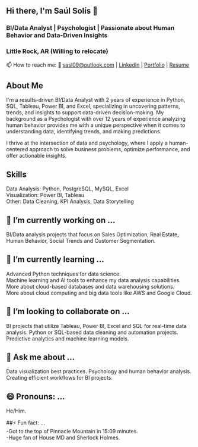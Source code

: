 
## Hi there, I'm Saúl Solís 👋
### BI/Data Analyst | Psychologist | Passionate about Human Behavior and Data-Driven Insights
### Little Rock, AR (Willing to relocate) <br>
📫 How to reach me: 📧 sasl09@outlook.com | [LinkedIn](https://www.linkedin.com/in/saúlsolís249502204) | [Portfolio](https://github.com/sasl09) | [Resume](https://docs.google.com/document/d/1c_T28Y6Nc6-Us0bZv7k1cZf6xL39Y3qC/edit?usp=sharing&ouid=112612387121471093382&rtpof=true&sd=true)

## About Me
I'm a results-driven BI/Data Analyst with 2 years of experience in Python, SQL, Tableau, Power BI, and Excel, specializing in uncovering patterns, trends, and insights to support data-driven decision-making. My background as a Psychologist with over 12 years of experience analyzing human behavior provides me with a unique perspective when it comes to understanding data, identifying trends, and making predictions.

I thrive at the intersection of data and psychology, where I apply a human-centered approach to solve business problems, optimize performance, and offer actionable insights.

## Skills
Data Analysis: Python, PostgreSQL, MySQL, Excel  <br>
Visualization: Power BI, Tableau  <br>
Other: Data Cleaning, KPI Analysis, Data Storytelling <br> 

## 🔭 I’m currently working on ...  <br>
BI/Data analysis projects that focus on Sales Optimization, Real Estate, Human Behavior, Social Trends and Customer Segmentation.

## 🌱 I’m currently learning ...  <br>
Advanced Python techniques for data science. <br>
Machine learning and AI tools to enhance my data analysis capabilities. <br>
More about cloud-based databases and data warehousing solutions. <br>
More about cloud computing and big data tools like AWS and Google Cloud.

## 👯 I’m looking to collaborate on ...  <br>
BI projects that utilize Tableau, Power BI, Excel and SQL for real-time data analysis.
Python or SQL-based data cleaning and automation projects.
Predictive analytics and machine learning models.

## 💬 Ask me about ...  <br>
Data visualization best practices.
Psychology and human behavior analysis.
Creating efficient workflows for BI projects.

## 😄 Pronouns: ...  <br>
He/Him.

##⚡ Fun fact: ...  <br>
-Got to the top of Pinnacle Mountain in 15:09 minutes. <br>
-Huge fan of House MD and Sherlock Holmes.
